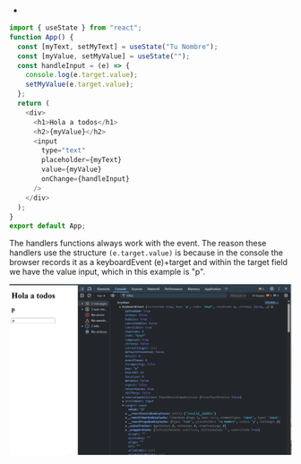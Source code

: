 +

``` JavaScript
import { useState } from "react";
function App() {
  const [myText, setMyText] = useState("Tu Nombre");
  const [myValue, setMyValue] = useState("");
  const handleInput = (e) => {
    console.log(e.target.value);
    setMyValue(e.target.value);
  };
  return (
    <div>
      <h1>Hola a todos</h1>
      <h2>{myValue}</h2>
      <input
        type="text"
        placeholder={myText}
        value={myValue}
        onChange={handleInput}
      />
    </div>
  );
}
export default App;
```

The handlers functions always work with the event. The reason these handlers use the structure `(e.target.value)` is because in the console the browser records it as a keyboardEvent (e)+target and within the target field we have the value input, which in this example is "p".

![Handler event recorded by the console](resources/images/HandlerInConsole.png)
